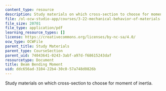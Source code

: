 ```yaml
---
content_type: resource
description: Study materials on which cross-section to choose for moment of inertia.
file: /ol-ocw-studio-app/courses/3-22-mechanical-behavior-of-materials-spring-2008/ddc656ad310422b430c057a748d0826b_cros_sectn_qustn.pdf
file_size: 20701
file_type: application/pdf
learning_resource_types: []
license: https://creativecommons.org/licenses/by-nc-sa/4.0/
ocw_type: OCWFile
parent_title: Study Materials
parent_type: CourseSection
parent_uid: 74043641-0243-3abf-a97d-f68615243daf
resourcetype: Document
title: Beam Bending Moment
uid: ddc656ad-3104-22b4-30c0-57a748d0826b
---
```

Study materials on which cross-section to choose for moment of inertia.